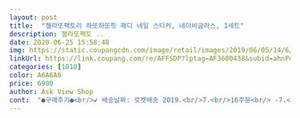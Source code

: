 ```yaml
---
layout: post 
title:  "젤라또팩토리 하또하또핏 패디 네일 스티커, 네이비글라스, 1세트" 
description: 젤라또팩토 ..
date: 2020-06-25 15:58:48 
img: https://static.coupangcdn.com/image/retail/images/2019/06/05/14/6/c6c915d2-e834-4aef-96dc-3947040ee918.jpg 
linkUrl: https://link.coupang.com/re/AFFSDP?lptag=AF3600438&subid=ahnPublicAsk&pageKey=234480839&itemId=744681250&vendorItemId=4879621680&traceid=V0-113-b406bf288dcbe2d3 
categories: [1010] 
color: A6A6A6 
price: 6900 
author: Ask View Shop 
cont:  "●구매후기●<br/>✔ 배송날짜: 로켓배송 2019.<br/>7.<br/>16주문<br/> -7.<br/>17도착<br/>✔가격: 6,900원<br/>✔색상×수량: 라일락 그레이스× 1세트<br/>✔️✔️✔️✔️✔️✔️스티커가 잘뜨지 않게 할수 있는 방법 :<br/>✔️✔️✔️✔️발톱 사이즈 <br/> - 일단 발톱에 붙히는거 중에 젤로 애매한게 새끼 발톱 입니다 저두 워낙에 발톱이 작다 보니 .<br/>.<br/> 한개는 너무 크고 해서 한개를 반잘라서 2군데 모두 사용 했어요 .<br/> 그리고 엄지발톱은 맞는게 1개고 나머지 3개 사이즈는 크거나 작아여 큰건 잘라서 저한테 맞추면 되는데 작은건 머 어떻게 할수가 없어서 손톱에 붙혔어요 .<br/> 엄지손톱에 바르니깐 사이즈 딱 맞아서 좋아여 ㅋ 사진 보시면 손톱은 무광 발톱은 유광으로 해서 올렸어요 사이즈 큰건 좀 잘라서 해야 할거 같애요 .<br/><br/>✔️✔️✔️✔️사용후: 다붙히고 담날에 샤워 하고 나서도 좋았는데 돌아 다니고 나니깐 새끼 발톱 둘다 실종 글고 그후 샤워 하고 나니 2개 또 실종 .<br/>.<br/> 확실히 발톱은 팁이 오래 가네요 ㅜㅜ 스티커는 손톱이 오래 가네요 엄지만 스티커로 하고 나머지는 그냥 매니큐어 발라야 겠어요<br/>✔️✔️✔️✔️조심해야 할점 : 스티커는 항상 탑코트의 역할이 90프로 라고 말해도 과언이 아닙니다 오래된 탑코트를 바르면 2<br/> -3일 만에 갈라지고 벗겨지는데 신선한걸 바르면  스티커가 오래가고 깨끗하게 유지 됩니다 .<br/> 그래서 탑코트를 항상 저렴한걸 몇개 준비 해서 사용 하시면 되구요 .<br/> 손톱이랑 확실히 다릅니다 특히 파일링 해서 컷팅 해야 하는데 , 발톱은 무조건 파일을 세워서 날끝으로 컷팅 해야 합니다 올린 사진 보시면 되여 .<br/><br/>✔️✔️✔️✔️중요한 탑코트 : 여태까지 스티커 붙히면서 이렇게 탑코트가 중요한지 시간이 지나면서 알게되었네요 탑코트가 오래되고 진뜩한 상태면 확실히 스티커위에서 빨리갈라지고 뜨지않게 다 발라도 빨리 떨어지네요 탑코트가 한마디로 신선해야지 스티커도 오래갖니다 탑코트를 자주 새걸로 갈아주는게 좋을듯해요 굳이비싼거 말고 저렴이로 몇개 구비 해놓아야 할듯 .<br/> 탑코트 바꾸니 확실히 안갈라지고 오래가네요 .<br/><br/>❣가격 대비 재질도 두껍고 좋구요, 스티커 갯수도 많아요총29개<br/>❣지인들 모임에서 다들 예쁘다고 하던데요.<br/> 사진과 엄지발톱 큰스티커는 동일하고 연보라색은 생각보다 붙였을 때 컬러감이 다소 약한 것 같아요.<br/><br/>❤️✔️❤️✔️❤️ 붙히고 3<br/> -4시간은 물에 데이지 마세요 스티커 붙히고 탑코트 바르고 충분히 속안에 본드들이 발톱에  달라 붙어서 말라야 하는 시간이 필요합니다 그러니 제발 붙히고 바로 샤워 , 사우나 , 통목욕 등 물에 데이지 마세요<br/>❤️❤️❤️❤️구매이유 : 한여름엔 팁 으로 사용했는데 , 가을이 되면서 아무래도 샌들이 아닌 앞이 막힌 신발을 신으니 팁들이 부서지는 현상이 생기고  추워서 양말을 신으면 압력이 들어가서 팁이 깨지고 해서 가을 겨울엔 스티커로 바꿨어요 .<br/><br/><br/>가격대비 두껍고 다시봐도 양이 많아요 사이즈도 커서 발톱에는 반으로 자르니 딱 맞더라구요!  앞으로도 손은 네일샵에서 발은 스티커로 붙일 예정입니다^<br/> -^<br/>그리고 같은젤라또의 다른스티커와는 다릅니다.<br/><br/>기계가 있어 굽다가  귀찮아서 팁 사다 붙이다 스티커로 하고 있어요.<br/> 직접 해야하는 단점 하나 빼고는 빠른시간 내에 붙이기만 해서 간편하고 내가 바꾸고 싶을 때 언제든 떼고 새로 붙일 수 있어 정말 좋아요^<br/> -^ 화이트미러볼 상품과 고민하다가 보라색이 예쁘고 엄지발톱 자개네일 같아서 주문했어요.<br/> (화이트미러볼은 젤 스티커래요)<br/>꼭 저부분 매꿔주세요 가장중요 합니다 .<br/> 이작업을 안하면 비싼쓰레기 샀다고 후기를 남길겁니다 .<br/> 사용방법을 잘숙지 하시면 오래 쓸수 있어요 .<br/><br/>다시 새로 붙였는데 얼마나 가는지 한번 두고 보겠습니다!<br/>블랙색상인줄 알았는데 네이비색입니다.<br/><br/>살면서 셀프 네일, 셀프 패디 모두 계속 연이어 해봤지만 이렇게까지 접착력이 없고 오래 유지되지않는 패디스티커는 처음! 난생처음!! 봅.<br/>니.<br/>다!!!!!!!!!!!!!!<br/>색상표시를 좀더 정확하게 표시해주면 좋겠네요.<br/><br/>손은 젤네일로 4주에 한번씩 샾에서 받고있고 발은 집에서 하기 시작했어요<br/>스티커 오전에 붙이고 바로 쇼핑갔다가 식사까지 마치고 저녁에 집으로 와서 샤워하고 발톱을 봤더니 스티커가 어디론가 사라져버렸네요.<br/>.<br/><br/>앞면 , 옆면 , 윗면 발톱의 3방면 모두 발라야 해여 .<br/> 보통은 윗면과 측면만 바르는데 가장중요한 앞면을 빼시면 금방 벗겨지고 발톱과 스티커카 분리됩니다 .<br/> 올린 사진에 동그라미친부분이 앞면입니다 저기를 탑코트로 가로로 발라서 발톱과 스티커를 딱 붙혀야 합니다 .<br/> 보통 저기를 빠뜨리면 물이 들어가서 분리 현상이 나옵니다 .<br/><br/>얇기도 얇고 잡아당기면 쭉쭉 늘어나고 그러다보니 붙이다가 울기도하네요.<br/>.<br/><br/>얇아서 좋은것(착붙)도 있고 안좋은것(버퍼로 잘못 한번 스쳐도 이상하게 쭉 찢어짐)도 있어서 별하나만 뺍니다.<br/><br/>엄지발톱스티커의 금색모양들은 양각이라서 자를때 좀 애매한 구석이 있네요.<br/> 무늬가 이쁘게 잘리지않고 울통불퉁하네요.<br/><br/>와우!!!<br/>이런 쓰레기상품을 왜 파는지... <br/> 게다가 가격도 저렴하지도 싸지도 않는데... <br/>.<br/>.<br/>!!!!!!!!!!!!<br/>이부분 땜시 스티커를 돈주고 몇일만에 벗겨져서 속상하실건데 제가 이래 저래 해보니 이유가 발톱과 스티커 사이가 들뜸이 생겨서 그런게 가장큰 이유였어요 무조건 스티커는 붙히시고 탑코트를 발라야 해요 .<br/> 아무리 광고에 탑코트 필요 없다 하더라도 무시 하세요 .<br/><br/>처음에 약간의 냄새가 나는데 금방 냄새는 없어지더라구요<br/>처음에 왼발/오른발의 한발톱씩만 스티커가 없었는데, 혹시나싶어서 다른발톱의 스티커를 모두 살펴봤더니 죄다 떨어져서 살짝씩 걸터있네요 wow 대박!!!<br/>패디 받는거 샵이랑 가격차 10배네요.<br/>.<br/><br/>헐 어이없네... <br/>... <br/>... <br/>.<br/><br/>" 
---
```

